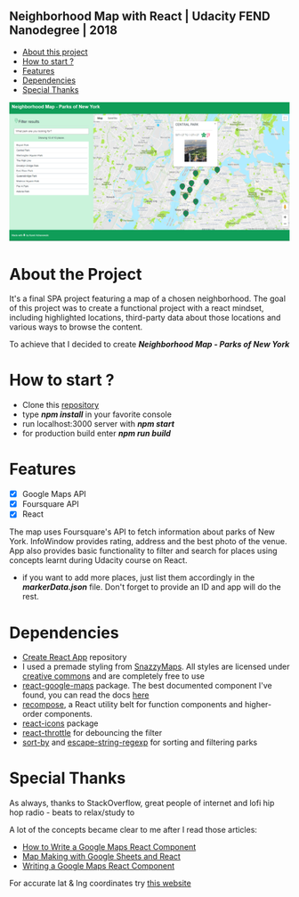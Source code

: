 ## Neighborhood Map with React | Udacity FEND Nanodegree | 2018

- [About this project](#about)
- [How to start ?](#start)
- [Features](#features)
- [Dependencies](#depend)
- [Special Thanks](#thanks)

![Screenshot of the app](githubshot.png)

<a name="about"></a>
# About the Project

It's a final SPA project featuring a map of a chosen neighborhood. The goal of this project was to create a functional project with a react mindset, including highlighted locations, third-party data about those locations and various ways to browse the content.

To achieve that I decided to create **_Neighborhood Map - Parks of New York_**

<a name="start"></a>
# How to start ?

* Clone this [repository](https://github.com/soyaposeidon/FEND-Neighborhood-MapApp-React.git)
* type **_npm install_** in your favorite console
* run localhost:3000 server with **_npm start_**
* for production build enter **_npm run build_**

<a name="features"></a>
# Features

- [x] Google Maps API
- [x] Foursquare API
- [x] React

The map uses Foursquare's API to fetch information about parks of New York. InfoWindow provides rating, address and the best photo of the venue. App also provides basic functionality to filter and search for places using concepts learnt during Udacity course on React.

* if you want to add more places, just list them accordingly in the **_markerData.json_** file. Don't forget to provide an ID and app will do the rest.

<a name="depend"></a>
# Dependencies

* [Create React App](https://github.com/facebook/create-react-app) repository
* I used a premade styling from [SnazzyMaps](https://snazzymaps.com/style/47/nature). All styles are licensed under [creative commons](https://creativecommons.org/publicdomain/zero/1.0/) and are completely free to use
* [react-google-maps](https://github.com/tomchentw/react-google-maps) package. The best documented component I've found, you can read the docs [here](https://tomchentw.github.io/react-google-maps/)
* [recompose](https://github.com/acdlite/recompose), a React utility belt for function components and higher-order components.
* [react-icons](https://www.npmjs.com/package/react-icons) package
* [react-throttle](https://www.npmjs.com/package/react-throttle) for debouncing the filter
* [sort-by](https://www.npmjs.com/package/sort-by) and [escape-string-regexp](https://www.npmjs.com/package/escape-string-regexp) for sorting and filtering parks

<a name="thanks"></a>
# Special Thanks

As always, thanks to StackOverflow, great people of internet and lofi hip hop radio - beats to relax/study to

A lot of the concepts became clear to me after I read those articles:
* [How to Write a Google Maps React Component](https://www.fullstackreact.com/articles/how-to-write-a-google-maps-react-component/)
* [Map Making with Google Sheets and React](https://appendto.com/2018/08/map-making-with-google-sheets-and-react/)
* [Writing a Google Maps React Component](https://medium.com/@eighteen0seven/writing-a-google-maps-react-component-fae411588a91)

For accurate lat & lng coordinates try [this website](https://www.gps-latitude-longitude.com)